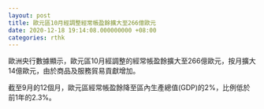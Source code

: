 ```yaml
---
layout: post
title: 歐元區10月經調整經常帳盈餘擴大至266億歐元
date: 2020-12-18 19:14:08.000000000 +08:00
categories: rthk
---
```


歐洲央行數據顯示，歐元區10月經調整的經常帳盈餘擴大至266億歐元，按月擴大14億歐元，由於商品及服務貿易貢獻增加。

截至9月的12個月，歐元區經常帳盈餘降至區內生產總值(GDP)的2%，比例低於前1年的2.3%。
